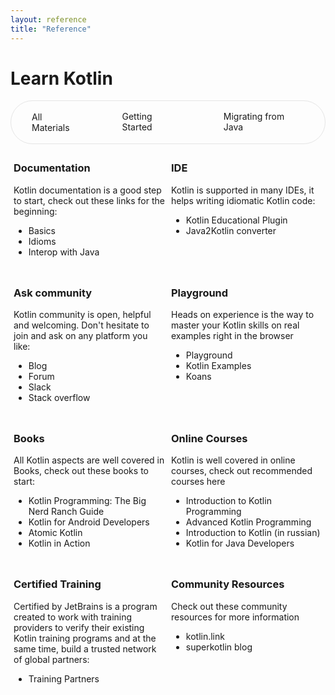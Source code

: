 ```yaml
---
layout: reference
title: "Reference"
---
```


# **Learn Kotlin**
<div style="display: inline-flex; border: 1px solid rgb(229, 229, 229); border-radius: 40px;" >
 <div id="material" style="padding: 1rem 2rem;border-radius: 40px; border: 1px solid transparent;" >All Materials</div>
 <div id="start" style="padding: 1rem 2rem;border-radius: 40px;">Getting Started</div>
 <div id="migrate" style="padding: 1rem 2rem;border-radius: 40px;">Migrating from Java</div>
</div>
<div style="display:grid; grid-template-columns: 1fr 1fr;">
    <div style="padding: 5px;">
        <h3 style="font-weight: bold">Documentation</h3>
        <p>Kotlin documentation is a good step to start, check out these links for the beginning:</p>
        <ul>
            <li class="start">   <a style="text-decoration: none;" href="/docs/reference/basic-syntax.html">Basics</a> </li>
            <li class="migrate"> <a style="text-decoration: none;" href="/docs/reference/idioms.html">Idioms</a> </li>
            <li class="migrate"> <a style="text-decoration: none;" href="/docs/reference/java-interop.html">Interop with Java</a>  </li>
        </ul>
    </div>
     <div style="padding: 5px;">
         <h3 style="font-weight: bold">IDE</h3>
         <p>Kotlin is supported in many IDEs, it helps writing idiomatic Kotlin code:</p>
         <ul>
             <li class="start">         <a style="text-decoration: none;" href="https://www.jetbrains.com/help/education/learner-start-guide.html?section=Kotlin%20Koans">Kotlin Educational Plugin</a> </li>
             <li class="migrate start"> <a style="text-decoration: none;" href="https://www.jetbrains.com/help/idea/converting-a-java-file-to-kotlin-file.html">Java2Kotlin converter</a>  </li>
         </ul>
     </div>
      <div style="padding: 5px;">
          <h3 style="font-weight: bold">Ask community</h3>
          <p>Kotlin community is open, helpful and welcoming. Don't hesitate to join and ask on any platform you like:</p>
          <ul>
              <li class="migrate"> <a style="text-decoration: none;" href="https://blog.jetbrains.com/kotlin/">Blog</a> </li>
              <li class="start"> <a style="text-decoration: none;" href="https://discuss.kotlinlang.org/">Forum</a>  </li>
              <li class="start migrate"> <a style="text-decoration: none;" href="https://surveys.jetbrains.com/s3/kotlin-slack-sign-up">Slack</a> </li>
              <li class="start migrate"> <a style="text-decoration: none;" href="https://stackoverflow.com/questions/tagged/kotlin">Stack overflow</a> </li>
          </ul>
      </div>
      <div style="padding: 5px;">
          <h3 style="font-weight: bold">Playground</h3>
          <p>Heads on experience is the way to master your Kotlin skills on real examples right in the browser</p>
          <ul>
              <li class="start migrate"> <a style="text-decoration: none;" href="https://play.kotlinlang.org">Playground</a> </li>
              <li class="migrate"> <a style="text-decoration: none;" href="https://play.kotlinlang.org/byExample">Kotlin Examples</a>  </li>
              <li class="start"> <a style="text-decoration: none;" href="https://play.kotlinlang.org/koans">Koans</a> </li>
          </ul>
      </div>
      <div style="padding: 5px;">
          <h3 style="font-weight: bold">Books</h3>
          <p>All Kotlin aspects are well covered in <a>Books</a>, check out these books to start:</p>
          <ul>
              <li class="start"> <a style="text-decoration: none;" href="https://www.amazon.com/Kotlin-Programming-Nerd-Ranch-Guide/dp/0135161630">Kotlin Programming: The Big Nerd Ranch Guide</a> </li>
              <li class="migrate"> <a style="text-decoration: none;" href="https://leanpub.com/kotlin-for-android-developers">Kotlin for Android Developers</a> </li>
              <li class="start"> <a style="text-decoration: none;" href="https://www.atomickotlin.com/atomickotlin/">Atomic Kotlin</a> </li>
              <li class="migrate">   <a style="text-decoration: none;" href="https://www.manning.com/books/kotlin-in-action">Kotlin in Action</a> </li>
          </ul>
      </div>
      <div style="padding: 5px;">
          <h3 style="font-weight: bold">Online Courses</h3>
          <p>Kotlin is well covered in online courses, check out recommended courses here</p>
          <ul>
            <li class="start">   <a style="text-decoration: none;" href="http://shop.oreilly.com/product/0636920052982.do">Introduction to Kotlin Programming</a></li>
            <li class="migrate"> <a style="text-decoration: none;" href="http://shop.oreilly.com/product/0636920052999.do">Advanced Kotlin Programming</a></li>
            <li class="start">   <a style="text-decoration: none;" href="https://www.coursera.org/learn/vvedenie-v-yazyk-kotlin">Introduction to Kotlin (in russian)</a></li>
            <li class="migrate"> <a style="text-decoration: none;" href="https://coursera.org/learn/kotlin-for-java-developers">Kotlin for Java Developers</a></li>
          </ul>
      </div>
      <div style="padding: 5px;">
          <h3 style="font-weight: bold">Certified Training</h3>
          <p>Certified by JetBrains is a program created to work with training providers to verify their existing Kotlin training programs and at the same time, 
             build a trusted network of global partners:</p>
          <ul>
              <li class="start migrate"> <a style="text-decoration: none;" href="https://www.jetbrains.com/company/partners/kotlin/">Training Partners</a></li>
          </ul>
      </div>
      <div style="padding: 5px;">
          <h3 style="font-weight: bold">Community Resources</h3>
          <p>Check out these community resources for more information</p>
          <ul>
              <li class="start migrate"> <a style="text-decoration: none;" href="https://kotlin.link">kotlin.link</a></li>
              <li class="start migrate"> <a style="text-decoration: none;" href="https://superkotlin.com/blog/">superkotlin blog</a></li>
          </ul>
      </div>
</div>




<script>
window.addEventListener('load', function () {
    function switchDisplay(element, targetClass) {
        if (!element.classList.contains(targetClass)) {
            element.style.display = "none";
        } else {
            element.style.display = "list-item";
        }
    }

    const material = document.getElementById('material');
    const start = document.getElementById('start');
    const migrate = document.getElementById('migrate');
    const selectedBorder = '1px solid #5585B8';

    material.style.border = selectedBorder;

    const elements = Array.from(document.querySelectorAll(".start, .migrate"));
    material.addEventListener('click', function (event) {
        event.target.style.border = selectedBorder;
        [start, migrate].forEach(el => el.style.border = 'none');
        elements.forEach(el => {
            el.style.display = "list-item"
        })
    });

    start.addEventListener('click', function (event) {
        event.target.style.border = selectedBorder;
        [material, migrate].forEach(el => el.style.border = 'none');
        elements.forEach(el => switchDisplay(el, "start"));
    });

    migrate.addEventListener('click', function (event) {
        event.target.style.border = selectedBorder;
        [start, material].forEach(el => el.style.border = 'none');
        elements.forEach(el => switchDisplay(el, "migrate"));
    });
});
</script>

